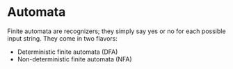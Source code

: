 # Automata

Finite automata are recognizers; they simply say yes or no for each possible input string.
They come in two flavors:

  - Deterministic finite automata (DFA)
  - Non-deterministic finite automata (NFA)
